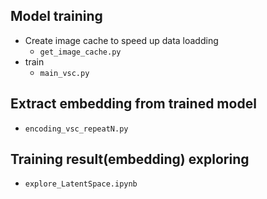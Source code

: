 
## Model training
- Create image cache to speed up data loadding
  - `get_image_cache.py`
- train
  - `main_vsc.py`

## Extract embedding from trained model 
- `encoding_vsc_repeatN.py` 

## Training result(embedding) exploring
- `explore_LatentSpace.ipynb`

